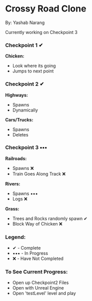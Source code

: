 # Crossy Road Clone
By: Yashab Narang

Currently working on Checkpoint 3

### Checkpoint 1 ✔

**Chicken:**
* Look where its going
* Jumps to next point

### Checkpoint 2 ✔

**Highways:**
* Spawns
* Dynamically

**Cars/Trucks:**
* Spawns
* Deletes

### Checkpoint 3 ▪▪▪

**Railroads:**
* Spawns ❌
* Train Goes Along Track ❌

**Rivers:**
* Spawns ▪▪▪
* Logs ❌

**Grass:**
* Trees and Rocks randomly spawn ✔
* Block Way of Chicken ❌

### Legend:

* ✔ - Complete
* ▪▪▪ - In Progress
* ❌ - Have Not Completed

### To See Current Progress:
* Open up Checkpoint2 Files
* Open with Unreal Engine
* Open 'testLevel' level and play
